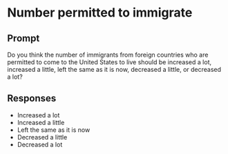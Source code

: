 # Number permitted to immigrate

## Prompt
Do you think the number of immigrants from foreign countries who are permitted to come to the United States to live should be increased a lot, increased a little, left the same as it is now, decreased a little, or decreased a lot?

## Responses
- Increased a lot
- Increased a little
- Left the same as it is now
- Decreased a little
- Decreased a lot
